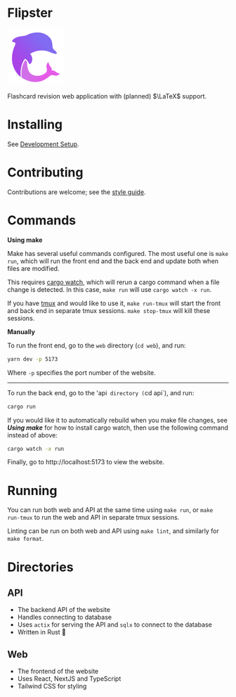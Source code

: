 # Flipster

![Flipster logo](./logo.svg)

Flashcard revision web application with (planned) $\LaTeX$ support.

# Installing

See [Development Setup](https://github.com/jacob-horton/flipster/wiki/Development-Setup).

# Contributing

Contributions are welcome; see the [style guide](https://github.com/jacob-horton/flipster/wiki/Style-Guide).

# Commands

**Using make**

Make has several useful commands configured. The most useful one is `make run`, which will run the front end and the back end and update both when files are modified.

This requires [cargo watch](https://github.com/watchexec/cargo-watch), which will rerun a cargo command when a file change is detected. In this case, `make run` will use `cargo watch -x run`.

If you have [tmux](https://github.com/tmux/tmux) and would like to use it, `make run-tmux` will start the front and back end in separate tmux sessions. `make stop-tmux` will kill these sessions.

**Manually**

To run the front end, go to the `web` directory (`cd web`), and run:

```bash
yarn dev -p 5173
```

Where `-p` specifies the port number of the website.

---

To run the back end, go to the 'api` directory (`cd api`), and run:

```bash
cargo run
```

If you would like it to automatically rebuild when you make file changes, see **_Using make_** for how to install cargo watch, then use the following command instead of above:

```bash
cargo watch -x run
```

Finally, go to http://localhost:5173 to view the website.

# Running

You can run both web and API at the same time using `make run`, or `make run-tmux` to run the web and API in separate tmux sessions.

Linting can be run on both web and API using `make lint`, and similarly for `make format`.

# Directories

## API

- The backend API of the website
- Handles connecting to database
- Uses `actix` for serving the API and `sqlx` to connect to the database
- Written in Rust 🦀

## Web

- The frontend of the website
- Uses React, NextJS and TypeScript
- Tailwind CSS for styling
